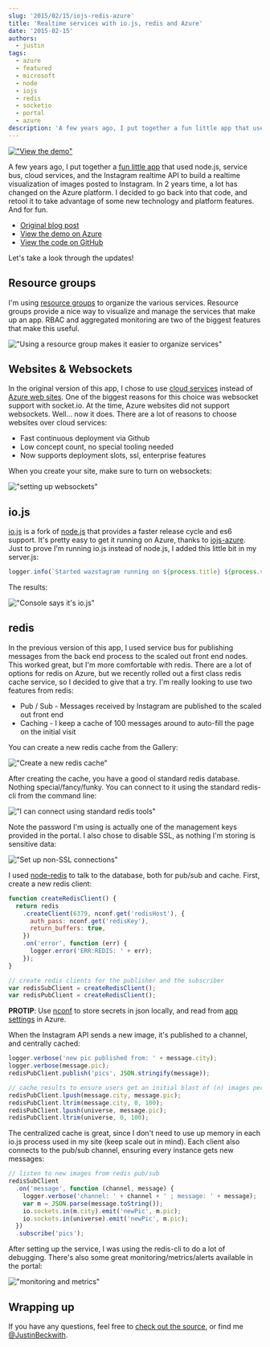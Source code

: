 ```yaml
---
slug: '2015/02/15/iojs-redis-azure'
title: 'Realtime services with io.js, redis and Azure'
date: '2015-02-15'
authors:
  - justin
tags:
  - azure
  - featured
  - microsoft
  - node
  - iojs
  - redis
  - socketio
  - portal
  - azure
description: 'A few years ago, I put together a fun little app that used node.js, service bus, cloud services, and the Instagram realtime API to build a realtime visualization of images posted to Instagram. In 2 years time, a lot has changed on the Azure platform. I decided to go back into that code, and retool it to take advantage of some new technology and platform features. And for fun.'
---
```


[!["View the demo"](/img/2013/01/waz-screenshot.png)](https://wazstagram.azurewebsites.net)

A few years ago, I put together a [fun little app](https://jbeckwith.com/2013/01/30/building-scalable-realtime-services-with-node-js-socket-io-and-windows-azure/) that used node.js, service bus, cloud services, and the Instagram realtime API to build a realtime visualization of images posted to Instagram. In 2 years time, a lot has changed on the Azure platform. I decided to go back into that code, and retool it to take advantage of some new technology and platform features. And for fun.

- [Original blog post](https://jbeckwith.com/2013/01/30/building-scalable-realtime-services-with-node-js-socket-io-and-windows-azure/)
- [View the demo on Azure](https://wazstagram.azurewebsites.net/)
- [View the code on GitHub](https://github.com/JustinBeckwith/wazstagram)
<!--truncate-->

Let's take a look through the updates!

## Resource groups

I'm using [resource groups](http://azure.microsoft.com/en-us/documentation/articles/azure-preview-portal-using-resource-groups/) to organize the various services. Resource groups provide a nice way to visualize and manage the services that make up an app. RBAC and aggregated monitoring are two of the biggest features that make this useful.

!["Using a resource group makes it easier to organize services"](/img/2015/wazstagram/resource-group.png)

## Websites & Websockets

In the original version of this app, I chose to use [cloud services](http://azure.microsoft.com/en-us/services/cloud-services/) instead of [Azure web sites](http://azure.microsoft.com/en-us/documentation/services/websites/). One of the biggest reasons for this choice was websocket support with socket.io. At the time, Azure websites did not support websockets. Well... now it does. There are a lot of reasons to choose websites over cloud services:

- Fast continuous deployment via Github
- Low concept count, no special tooling needed
- Now supports deployment slots, ssl, enterprise features

When you create your site, make sure to turn on websockets:

!["setting up websockets"](/img/2015/wazstagram/websockets.png)

## io.js

[io.js](https://iojs.org/) is a fork of [node.js](http://nodejs.org/) that provides a faster release cycle and es6 support. It's pretty easy to get it running on Azure, thanks to [iojs-azure](https://github.com/felixrieseberg/iojs-azure). Just to prove I'm running io.js instead of node.js, I added this little bit in my server.js:

```js
logger.info(`Started wazstagram running on ${process.title} ${process.version}`);
```

The results:

!["Console says it's io.js"](/img/2015/wazstagram/iojs.png)

## redis

In the previous version of this app, I used service bus for publishing messages from the back end process to the scaled out front end nodes. This worked great, but I'm more comfortable with redis. There are a lot of options for redis on Azure, but we recently rolled out a first class redis cache service, so I decided to give that a try. I'm really looking to use two features from redis:

- Pub / Sub - Messages received by Instagram are published to the scaled out front end
- Caching - I keep a cache of 100 messages around to auto-fill the page on the initial visit

You can create a new redis cache from the Gallery:

!["Create a new redis cache"](/img/2015/wazstagram/redis-create.png)

After creating the cache, you have a good ol standard redis database. Nothing special/fancy/funky. You can connect to it using the standard redis-cli from the command line:

!["I can connect using standard redis tools"](/img/2015/wazstagram/redis-cli.png)

Note the password I'm using is actually one of the management keys provided in the portal. I also chose to disable SSL, as nothing I'm storing is sensitive data:

!["Set up non-SSL connections"](/img/2015/wazstagram/redis-ssl.png)

I used [node-redis](https://github.com/mranney/node_redis) to talk to the database, both for pub/sub and cache. First, create a new redis client:

```js
function createRedisClient() {
  return redis
    .createClient(6379, nconf.get('redisHost'), {
      auth_pass: nconf.get('redisKey'),
      return_buffers: true,
    })
    .on('error', function (err) {
      logger.error('ERR:REDIS: ' + err);
    });
}

// create redis clients for the publisher and the subscriber
var redisSubClient = createRedisClient();
var redisPubClient = createRedisClient();
```

**PROTIP**: Use [nconf](https://github.com/flatiron/nconf) to store secrets in json locally, and read from [app settings](http://azure.microsoft.com/blog/2013/07/17/windows-azure-web-sites-how-application-strings-and-connection-strings-work/) in Azure.

When the Instagram API sends a new image, it's published to a channel, and centrally cached:

```js
logger.verbose('new pic published from: ' + message.city);
logger.verbose(message.pic);
redisPubClient.publish('pics', JSON.stringify(message));

// cache results to ensure users get an initial blast of (n) images per city
redisPubClient.lpush(message.city, message.pic);
redisPubClient.ltrim(message.city, 0, 100);
redisPubClient.lpush(universe, message.pic);
redisPubClient.ltrim(universe, 0, 100);
```

The centralized cache is great, since I don't need to use up memory in each io.js process used in my site (keep scale out in mind). Each client also connects to the pub/sub channel, ensuring every instance gets new messages:

```js
// listen to new images from redis pub/sub
redisSubClient
  .on('message', function (channel, message) {
    logger.verbose('channel: ' + channel + ' ; message: ' + message);
    var m = JSON.parse(message.toString());
    io.sockets.in(m.city).emit('newPic', m.pic);
    io.sockets.in(universe).emit('newPic', m.pic);
  })
  .subscribe('pics');
```

After setting up the service, I was using the redis-cli to do a lot of debugging. There's also some great monitoring/metrics/alerts available in the portal:

!["monitoring and metrics"](/img/2015/wazstagram/redis-mon.png)

## Wrapping up

If you have any questions, feel free to [check out the source](http://github.com/JustinBeckwith/wazstagram), or find me [@JustinBeckwith](https://twitter.com/JustinBeckwith).
